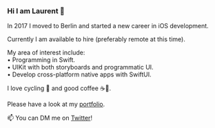 ### Hi I am Laurent 👋

In 2017 I moved to Berlin and started a new career in iOS development.   

Currently I am available to hire (preferably remote at this time).   

My area of interest include:  
• Programming in Swift.  
• UIKit with both storyboards and programmatic UI.  
• Develop cross-platform native apps with SwiftUI.  

I love cycling 🚴 and good coffee ☕️🌱.   

Please have a look at my [portfolio](https://github.com/multitudes/portfolio/blob/master/README.md). 

📫 You can DM me on [Twitter](https://twitter.com/wrmultitudes)!
<!--

If you can't get enough of me I collected some more links [here](https://linktr.ee/LaurentBrusa)!
**multitudes/multitudes** is a ✨ _special_ ✨ repository because its `README.md` (this file) appears on your GitHub profile.

Here are some ideas to get you started:

- 🔭 I’m currently working on ...
- 🌱 I’m currently learning ...
- 👯 I’m looking to collaborate on ...
- 🤔 I’m looking for help with ...
- 💬 Ask me about ...
- 📫 How to reach me: ...
- 😄 Pronouns: ...
- ⚡ Fun fact: ...
-->
